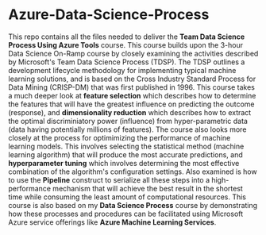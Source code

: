 # Azure-Data-Science-Process
This repo contains all the files needed to deliver the **Team Data Science Process Using Azure Tools** course. This course builds upon the 3-hour Data Science On-Ramp course by closely examining the activities described by Microsoft's Team Data Science Process (TDSP). The TDSP outlines a development lifecycle methodology for implementing typical machine learning solutions, and is based on the Cross Industry Standard Process for Data Mining (CRISP-DM) that was first published in 1996. This course takes a much deeper look at **feature selection** which describes how to determine the features that will have the greatest influence on predicting the outcome (response), and **dimensionality reduction** which describes how to extract the optimal discriminiatory power (influence) from hyper-parametric data (data having potentially millions of features). The course also looks more closely at the process for optimimizing the performance of machine learning models. This involves selecting the statistical method (machine learning algorithm) that will produce the most accurate predictions, and **hyperparameter tuning** which involves determining the most effective combination of the algorithm's configuration settings. Also examined is how to use the **Pipeline** construct to serialize all these steps into a high-performance mechanism that will achieve the best result in the shortest time while consuming the least amount of computational resources. This course is also based on my **Data Science Process** course by demonstrating how these processes and procedures can be facilitated using Microsoft Azure service offerings like **Azure Machine Learning Services**.
